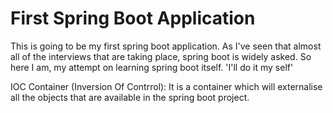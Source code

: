 
<h1>First Spring Boot Application</h1>

<p>This is going to be my first spring boot application. As I've seen that almost all of the interviews that are taking place, spring boot is widely asked. So here I am, my attempt on learning spring boot itself. 'I'll do it my self'</p>

<p>IOC Container (Inversion Of Contrrol): It is a container which will externalise all the objects that are available in the spring boot project.</p>

